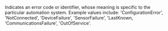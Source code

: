 Indicates an error code or identifier, whose meaning is specific to the particular automation system.  Example values include: 'ConfigurationError', 'NotConnected', 'DeviceFailure', 'SensorFailure', 'LastKnown, 'CommunicationsFailure', 'OutOfService'.
